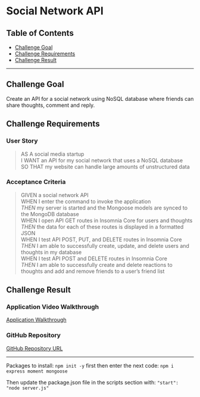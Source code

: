# Social Network API

## Table of Contents
* [Challenge Goal](#challenge-goal)
* [Challenge Requirements](#challenge-requirements)
* [Challenge Result](#challenge-result)
---

## Challenge Goal
Create an API for a social network using NoSQL database where friends can share thoughts, comment and reply.

## Challenge Requirements

### User Story
>AS A social media startup <br>
I WANT an API for my social network that uses a NoSQL database <br>
SO THAT my website can handle large amounts of unstructured data <br>

### Acceptance Criteria
>GIVEN a social network API <br>
WHEN I enter the command to invoke the application <br>
*THEN* my server is started and the Mongoose models are synced to the MongoDB database <br>
WHEN I open API GET routes in Insomnia Core for users and thoughts <br>
*THEN* the data for each of these routes is displayed in a formatted JSON <br>
WHEN I test API POST, PUT, and DELETE routes in Insomnia Core <br>
*THEN* I am able to successfully create, update, and delete users and thoughts in my database <br>
WHEN I test API POST and DELETE routes in Insomnia Core <br>
*THEN* I am able to successfully create and delete reactions to thoughts and add and remove friends to a user’s friend list <br>


## Challenge Result

### Application Video Walkthrough
[Application Walkthrough]()

### GitHub Repository
[GitHub Repository URL](https://github.com/marioessig/social-network-api)

---
Packages to install:
`npm init -y` first then enter the next code: `npm i express moment mongoose`

Then update the package.json file in the scripts section with: `"start": "node server.js"`
